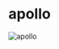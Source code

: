 # apollo
![apollo](https://github.com/W298/apollo/assets/25034289/a8de3a47-bf9f-41c1-8c33-64c92fd8b627)
